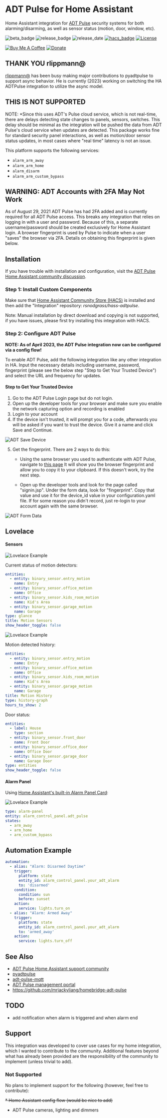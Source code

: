 # ADT Pulse for Home Assistant

Home Assistant integration for [ADT Pulse](https://portal.adtpulse.com/) security systems for both alarming/disarming, as well as sensor status (motion, door, window, etc).

![beta_badge](https://img.shields.io/badge/maturity-Beta-yellow.png)
![release_badge](https://img.shields.io/github/v/release/rsnodgrass/hass-adtpulse.svg)
![release_date](https://img.shields.io/github/release-date/rsnodgrass/hass-adtpulse.svg)
[![hacs_badge](https://img.shields.io/badge/HACS-Default-orange.svg)](https://github.com/custom-components/hacs)
[![License](https://img.shields.io/badge/License-Apache%202.0-blue.svg)](https://opensource.org/licenses/Apache-2.0)

[![Buy Me A Coffee](https://img.shields.io/badge/buy%20me%20a%20coffee-donate-yellow.svg)](https://buymeacoffee.com/DYks67r)
[![Donate](https://img.shields.io/badge/Donate-PayPal-green.svg)](https://www.paypal.com/cgi-bin/webscr?cmd=_donations&business=WREP29UDAMB6G)

## THANK YOU rlippmann@

[rlippmann@](https://github.com/rlippmann) has been busy making major contributions to pyadtpulse to support async behavior. He is currently (2023) working on switching the HA ADTPulse integration to utilize the async model.

## THIS IS NOT SUPPORTED

NOTE: \*Since this uses ADT's Pulse cloud service, which is not real-time, there are delays detecting state changes to panels, sensors, switches. This delay should be minimal as the integration will be pushed the data from ADT Pulse's cloud service when updates are detected. This package works fine for standard security panel interactions, as well as motion/door sensor status updates, in most cases where "real time" latency is not an issue.

This platform supports the following services:

* `alarm_arm_away`
* `alarm_arm_home`
* `alarm_disarm`
* `alarm_arm_custom_bypass`


## WARNING: ADT Accounts with 2FA May Not Work

As of August 29, 2021 ADT Pulse has had 2FA added and is currently required for all ADT Pulse access. This breaks any integration that relies on logging in with a user and password.  Because of this, a separate username/password should be created exclusively for Home Assistant login.  A browser fingerprint is used by Pulse to indicate when a user "saves" the browser via 2FA.  Details on obtaining this fingerprint is given below.



## Installation

If you have trouble with installation and configuration, visit the [ADT Pulse Home Assistant community discussion](https://community.home-assistant.io/t/adt-pulse-integration/10160/).

### Step 1: Install Custom Components

Make sure that [Home Assistant Community Store (HACS)](https://github.com/custom-components/hacs) is installed and then add the "Integration" repository: *rsnodgrass/hass-adtpulse*.

Note: Manual installation by direct download and copying is not supported, if you have issues, please first try installing this integration with HACS.

### Step 2: Configure ADT Pulse

**NOTE: As of April 2023, the ADT Pulse integration now can be configured via a config flow!**

To enable ADT Pulse, add the following integration like any other integration in HA. Input the necessary details including username, password, fingerprint (please see the below step "Step to Get Your Trusted Device") and select the URL and frequency for updates.

#### Step to Get Your Trusted Device

1. Go to the ADT Pulse Login page but do not login.
2. Open up the developer tools for your browser and make sure you enable the network capturing option and recording is enabled
3. Login to your account
4. If the device isn't trusted, it will prompt you for a code, afterwards you will be asked if you want to trust the device. Give it a name and click Save and Continue.

![ADT Save Device](https://github.com/rsnodgrass/hass-adtpulse/blob/master/docs/adt_save_device.jpg?raw=true)

5. Get the fingerprint. There are 2 ways to do this:

   - Using the same browser you used to authenticate with ADT Pulse, navigate to [this page](https://rawcdn.githack.com/rlippmann/pyadtpulse/b3a0e7097e22446623d170f0a971726fbedb6a2d/doc/browser_fingerprint.html) It will show you the browser fingerprint and allow you to copy it to your clipboard. If this doesn't work, try the next step.

   - Open up the developer tools and look for the page called "signin.jsp". Under the form data, look for "fingerprint". Copy that value and use it for the device_id value in your configuration.yaml file. If for some reason you didn't record, just re-login to your account again with the same browser.

![ADT Form Data](https://github.com/rsnodgrass/hass-adtpulse/blob/master/docs/adt_form_data.jpg?raw=true)

## Lovelace

#### Sensors

![Lovelace Example](https://github.com/rsnodgrass/hass-adtpulse/blob/master/docs/adt_motion_status.png?raw=true)

Current status of motion detectors:

```yaml
entities:
  - entity: binary_sensor.entry_motion
    name: Entry
  - entity: binary_sensor.office_motion
    name: Office
  - entity: binary_sensor.kids_room_motion
    name: Kid's Area
  - entity: binary_sensor.garage_motion
    name: Garage
type: glance
title: Motion Sensors
show_header_toggle: false
```

![Lovelace Example](https://github.com/rsnodgrass/hass-adtpulse/blob/master/docs/adt_motion_history.png?raw=true)

Motion detected history:

```yaml
entities:
  - entity: binary_sensor.entry_motion
    name: Entry
  - entity: binary_sensor.office_motion
    name: Office
  - entity: binary_sensor.kids_room_motion
    name: Kid's Area
  - entity: binary_sensor.garage_motion
    name: Garage
title: Motion History
type: history-graph
hours_to_show: 2
```

Door status:

```yaml
entities:
  - label: House
    type: section
  - entity: binary_sensor.front_door
    name: Front Door
  - entity: binary_sensor.office_door
    name: Office Door
  - entity: binary_sensor.garage_door
    name: Garage Door
type: entities
show_header_toggle: false
```

#### Alarm Panel

Using [Home Assistant's built-in Alarm Panel Card](https://www.home-assistant.io/lovelace/alarm-panel/):

![Lovelace Example](https://github.com/rsnodgrass/hass-adtpulse/blob/master/docs/adt_alarm_panel.png?raw=true)

```yaml
type: alarm-panel
entity: alarm_control_panel.adt_pulse
states:
  - arm_away
  - arm_home
  - arm_custom_bypass
```

## Automation Example

```yaml
automation:
  - alias: "Alarm: Disarmed Daytime"
    trigger:
      platform: state
      entity_id: alarm_control_panel.your_adt_alarm
      to: 'disarmed'
    condition:
      condition: sun
      before: sunset
    action:
      service: lights.turn_on
  - alias: "Alarm: Armed Away"
    trigger:
      platform: state
      entity_id: alarm_control_panel.your_adt_alarm
      to: 'armed_away'
    action:
      service: lights.turn_off
```

## See Also

* [ADT Pulse Home Assistant support community](https://community.home-assistant.io/t/adt-pulse-integration/10160/)
* [pyadtpulse](https://github.com/rsnodgrass/pyadtpulse)
* [adt-pulse-mqtt](https://github.com/haruny/adt-pulse-mqtt)
* [ADT Pulse management portal](https://portal.adtpulse.com/)
* https://github.com/mrjackyliang/homebridge-adt-pulse

## TODO

* add notification when alarm is triggered and when alarm end

## Support

This integration was developed to cover use cases for my home integration, which I wanted to contribute to the community. Additional features beyond what has already been provided are the responsibility of the community to implement (unless trivial to add).

### Not Supported

No plans to implement support for the following (however, feel free to contribute):

~~* Home Assistant config flow (would be nice to add)~~
 * ADT Pulse cameras, lighting and dimmers
